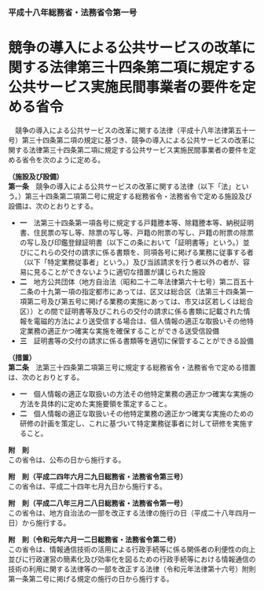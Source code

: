 ### 平成十八年総務省・法務省令第一号  
# 競争の導入による公共サービスの改革に関する法律第三十四条第二項に規定する公共サービス実施民間事業者の要件を定める省令  
　競争の導入による公共サービスの改革に関する法律（平成十八年法律第五十一号）第三十四条第二項の規定に基づき、競争の導入による公共サービスの改革に関する法律第三十四条第二項に規定する公共サービス実施民間事業者の要件を定める省令を次のように定める。  
  
**（施設及び設備）**  
**第一条**　競争の導入による公共サービスの改革に関する法律（以下「法」という。）第三十四条第二項第二号に規定する総務省令・法務省令で定める施設及び設備は、次のとおりとする。  
* **一**　法第三十四条第一項各号に規定する戸籍謄本等、除籍謄本等、納税証明書、住民票の写し等、除票の写し等、戸籍の附票の写し、戸籍の附票の除票の写し及び印鑑登録証明書（以下この条において「証明書等」という。）並びにこれらの交付の請求に係る書類を、同項各号に掲げる業務に従事する者（以下「特定業務従事者」という。）及び当該請求を行う者以外の者が、容易に見ることができないように適切な措置が講じられた施設  
* **二**　地方公共団体（地方自治法（昭和二十二年法律第六十七号）第二百五十二条の十九第一項の指定都市にあっては、区又は総合区（法第三十四条第一項第二号及び第五号に掲げる業務の実施にあっては、市又は区若しくは総合区））との間で証明書等及びこれらの交付の請求に係る書類に記載された情報を電磁的方法により送受信する場合は、個人情報の適正な取扱いその他特定業務の適正かつ確実な実施を確保することができる送受信設備  
* **三**　証明書等の交付の請求に係る書類等を適切に保管することができる設備  
  
**（措置）**  
**第二条**　法第三十四条第二項第三号に規定する総務省令・法務省令で定める措置は、次のとおりとする。  
* **一**　個人情報の適正な取扱いの方法その他特定業務の適正かつ確実な実施の方法を具体的に定めた実施要領を策定すること。  
* **二**　個人情報の適正な取扱いその他特定業務の適正かつ確実な実施のための研修の計画を策定し、これに基づいて特定業務従事者に対して研修を実施すること。  
  
**附　則**  
この省令は、公布の日から施行する。  
  
**附　則（平成二四年六月二九日総務省・法務省令第三号）**  
この省令は、平成二十四年七月九日から施行する。  
  
**附　則（平成二八年三月二八日総務省・法務省令第一号）**  
この省令は、地方自治法の一部を改正する法律の施行の日（平成二十八年四月一日）から施行する。  
  
**附　則（令和元年六月一二日総務省・法務省令第二号）**  
この省令は、情報通信技術の活用による行政手続等に係る関係者の利便性の向上並びに行政運営の簡素化及び効率化を図るための行政手続等における情報通信の技術の利用に関する法律等の一部を改正する法律（令和元年法律第十六号）附則第一条第二号に掲げる規定の施行の日から施行する。  
  
